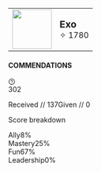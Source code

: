 | | |
| ---: | :--- |
| <img src="https://cdn2.steamgriddb.com/file/sgdb-cdn/icon/9908279ebbf1f9b250ba689db6a0222b/32/256x256.png" width="80"> | <span style="font-size:1.2rem;font-weight:bold;">Exo</span><br><span style="font-size:1rem;">✧ 1780</span> |


<div class="miniblock_mainContainer__3W93j miniblock_commendationsContainer__1PjOi DestinyCommendations_commendationsContainer__t_Vx9"><div class="DestinyCommendations_miniBlockHeader__2Jxl0"><h4>COMMENDATIONS</h4><a href="https://www.bungie.net/en/Support" title="HELP ARTICLE" data-component="a" data-legacy="true"><svg stroke="currentColor" fill="currentColor" stroke-width="0" viewBox="0 0 1024 1024" height="1em" width="1em" xmlns="http://www.w3.org/2000/svg"><path d="M512 64C264.6 64 64 264.6 64 512s200.6 448 448 448 448-200.6 448-448S759.4 64 512 64zm0 820c-205.4 0-372-166.6-372-372s166.6-372 372-372 372 166.6 372 372-166.6 372-372 372z"></path><path d="M623.6 316.7C593.6 290.4 554 276 512 276s-81.6 14.5-111.6 40.7C369.2 344 352 380.7 352 420v7.6c0 4.4 3.6 8 8 8h48c4.4 0 8-3.6 8-8V420c0-44.1 43.1-80 96-80s96 35.9 96 80c0 31.1-22 59.6-56.1 72.7-21.2 8.1-39.2 22.3-52.1 40.9-13.1 19-19.9 41.8-19.9 64.9V620c0 4.4 3.6 8 8 8h48c4.4 0 8-3.6 8-8v-22.7a48.3 48.3 0 0 1 30.9-44.8c59-22.7 97.1-74.7 97.1-132.5.1-39.3-17.1-76-48.3-103.3zM472 732a40 40 0 1 0 80 0 40 40 0 1 0-80 0z"></path></svg></a></div><div class="DestinyCommendations_dataContainer__1B6ri"><div class="DestinyCommendations_totals__10vEg"><div class="DestinyCommendations_total__3_i0_">302</div><p class="DestinyCommendations_instances__2BRCB"><span>Received // 137</span><span>Given // 0</span></p></div><div class="DestinyCommendations_bar__3LmFf"><div class="DestinyCommendations_ally__cJOkA" style="width: 8%;"></div><div class="DestinyCommendations_mastery__2BHkL" style="width: 25%;"></div><div class="DestinyCommendations_fun__3CB8a" style="width: 67%;"></div><div class="DestinyCommendations_leadership__3rXJK" style="width: 0%;"></div></div><p class="DestinyCommendations_scoreHeader__2P-Dl">Score breakdown</p><div class="DestinyCommendations_score__3gGCo"><div class="DestinyCommendations_ally__cJOkA"><span>Ally</span><span class="DestinyCommendations_number__1VjNC DestinyCommendations_ally__cJOkA">8%</span></div><div class="DestinyCommendations_mastery__2BHkL"><span>Mastery</span><span class="DestinyCommendations_number__1VjNC DestinyCommendations_mastery__2BHkL">25%</span></div><div class="DestinyCommendations_fun__3CB8a"><span>Fun</span><span class="DestinyCommendations_number__1VjNC DestinyCommendations_fun__3CB8a">67%</span></div><div class="DestinyCommendations_leadership__3rXJK"><span>Leadership</span><span class="DestinyCommendations_number__1VjNC DestinyCommendations_leadership__3rXJK">0%</span></div></div></div></div>
